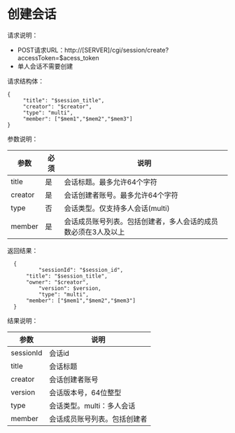 # 创建会话

请求说明：

- POST请求URL：http://[SERVER]/cgi/session/create?accessToken=$acess_token
- 单人会话不需要创建

请求结构体：

```
{
     "title": "$session_title",
     "creator": "$creator",
     "type": "multi",
     "member": ["$mem1","$mem2","$mem3"]
}
```

参数说明：

| 参数    | 必须 | 说明                                                         |
| ------- | ---- | ------------------------------------------------------------ |
| title   | 是   | 会话标题。最多允许64个字符                                   |
| creator | 是   | 会话创建者账号。最多允许64个字符                             |
| type    | 否   | 会话类型。仅支持多人会话(multi)                              |
| member  | 是   | 会话成员账号列表。包括创建者，多人会话的成员数必须在3人及以上 |

返回结果：

```
  {
          "sessionId": "$session_id",
	  "title": "$session_title",
	  "owner": "$creator",
          "version": $version,
          "type": "multi",
	  "member": ["$mem1","$mem2","$mem3"]
  }
```

结果说明：

| 参数      | 说明                         |
| --------- | ---------------------------- |
| sessionId | 会话id                       |
| title     | 会话标题                     |
| creator   | 会话创建者账号               |
| version   | 会话版本号，64位整型         |
| type      | 会话类型。multi：多人会话    |
| member    | 会话成员账号列表。包括创建者 |